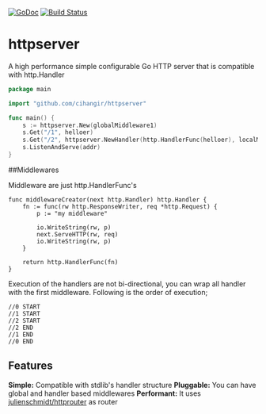 [![GoDoc](https://godoc.org/github.com/cihangir/httpserver?status.svg)](https://godoc.org/github.com/cihangir/httpserver)
[![Build Status](https://travis-ci.org/cihangir/httpserver.svg)](https://travis-ci.org/cihangir/httpserver)

httpserver
==========

A high performance simple configurable Go HTTP server that is compatible with http.Handler

```go
package main

import "github.com/cihangir/httpserver"

func main() {
    s := httpserver.New(globalMiddleware1)
    s.Get("/1", helloer)
    s.Get("/2", httpserver.NewHandler(http.HandlerFunc(helloer), localMiddleware2, localMiddleware2))
    s.ListenAndServe(addr)
}
```

##Middlewares

Middleware are just http.HandlerFunc's

```
func middlewareCreator(next http.Handler) http.Handler {
    fn := func(rw http.ResponseWriter, req *http.Request) {
        p := "my middleware"

        io.WriteString(rw, p)
        next.ServeHTTP(rw, req)
        io.WriteString(rw, p)
    }

    return http.HandlerFunc(fn)
}

```


Execution of the handlers are not bi-directional, you can wrap all handler with the first middleware. Following is the order of execution;
```
//0 START
//1 START
//2 START
//2 END
//1 END
//0 END
```

## Features
**Simple:** Compatible with stdlib's handler structure
**Pluggable:** You can have global and handler based middlewares
**Performant:** It uses [julienschmidt/httprouter](https://github.com/julienschmidt/go-http-routing-benchmark) as router
